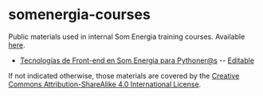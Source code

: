 # somenergia-courses

Public materials used in internal Som Energia training courses.
Available [here](https://som-energia.github.io/somenergia-courses).


- [Tecnologías de Front-end en Som Energia para Pythoner@s](2018-07-19-frontend/) -- [Editable](2018-07-19-frontend/frontend)


If not indicated otherwise, those materials are covered
by the [Creative Commons Attribution-ShareAlike 4.0 International License](LICENSE).



